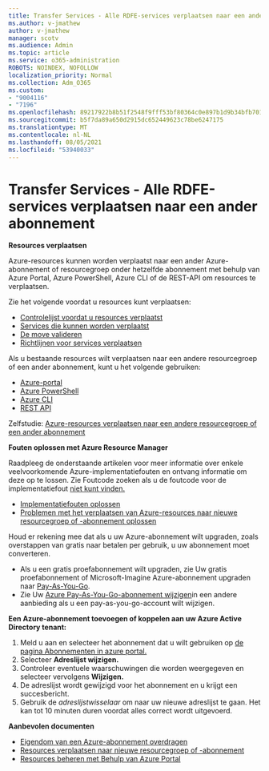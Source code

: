 ```yaml
---
title: Transfer Services - Alle RDFE-services verplaatsen naar een ander abonnement
ms.author: v-jmathew
author: v-jmathew
manager: scotv
ms.audience: Admin
ms.topic: article
ms.service: o365-administration
ROBOTS: NOINDEX, NOFOLLOW
localization_priority: Normal
ms.collection: Adm_O365
ms.custom:
- "9004116"
- "7196"
ms.openlocfilehash: 89217922b8b51f2548f9fff53bf80364c0e897b1d9b34bfb7016f0b0f197cf17
ms.sourcegitcommit: b5f7da89a650d2915dc652449623c78be6247175
ms.translationtype: MT
ms.contentlocale: nl-NL
ms.lasthandoff: 08/05/2021
ms.locfileid: "53940033"
---
```

# <a name="transfer-services---move-all-rdfe-services-to-another-subscription"></a>Transfer Services - Alle RDFE-services verplaatsen naar een ander abonnement

**Resources verplaatsen**

Azure-resources kunnen worden verplaatst naar een ander Azure-abonnement of resourcegroep onder hetzelfde abonnement met behulp van Azure Portal, Azure PowerShell, Azure CLI of de REST-API om resources te verplaatsen.

Zie het volgende voordat u resources kunt verplaatsen:

- [Controlelijst voordat u resources verplaatst](https://docs.microsoft.com/azure/azure-resource-manager/resource-group-move-resources?WT.mc_id=Portal-Microsoft_Azure_Support#checklist-before-moving-resources)
- [Services die kunnen worden verplaatst](https://docs.microsoft.com/azure/azure-resource-manager/move-support-resources?WT.mc_id=Portal-Microsoft_Azure_Support)
- [De move valideren](https://docs.microsoft.com/azure/azure-resource-manager/resource-group-move-resources?WT.mc_id=Portal-Microsoft_Azure_Support#validate-move)
- [Richtlijnen voor services verplaatsen](https://docs.microsoft.com/azure/azure-resource-manager/move-limitations/app-service-move-limitations?WT.mc_id=Portal-Microsoft_Azure_Support)

Als u bestaande resources wilt verplaatsen naar een andere resourcegroep of een ander abonnement, kunt u het volgende gebruiken:

- [Azure-portal](https://docs.microsoft.com/azure/azure-resource-manager/resource-group-move-resources?WT.mc_id=Portal-Microsoft_Azure_Support#use-the-portal)
- [Azure PowerShell](https://docs.microsoft.com/azure/azure-resource-manager/resource-group-move-resources?WT.mc_id=Portal-Microsoft_Azure_Support#use-azure-powershell)
- [Azure CLI](https://docs.microsoft.com/azure/azure-resource-manager/resource-group-move-resources?WT.mc_id=Portal-Microsoft_Azure_Support#use-azure-cli)
- [REST API](https://docs.microsoft.com/azure/azure-resource-manager/resource-group-move-resources?WT.mc_id=Portal-Microsoft_Azure_Support#use-rest-api)

Zelfstudie: [Azure-resources verplaatsen naar een andere resourcegroep of een ander abonnement](https://docs.microsoft.com/azure/azure-resource-manager/resource-manager-tutorial-move-resources)

**Fouten oplossen met Azure Resource Manager**

Raadpleeg de onderstaande artikelen voor meer informatie over enkele veelvoorkomende Azure-implementatiefouten en ontvang informatie om deze op te lossen. Zie Foutcode zoeken als u de foutcode voor de implementatiefout [niet kunt vinden.](https://docs.microsoft.com/azure/azure-resource-manager/resource-manager-common-deployment-errors?WT.mc_id=Portal-Microsoft_Azure_Support#find-error-code)

- [Implementatiefouten oplossen](https://docs.microsoft.com/azure/azure-resource-manager/resource-manager-common-deployment-errors)
- [Problemen met het verplaatsen van Azure-resources naar nieuwe resourcegroep of -abonnement oplossen](https://docs.microsoft.com/azure/azure-resource-manager/troubleshoot-move)

Houd er rekening mee dat als u uw Azure-abonnement wilt upgraden, zoals overstappen van gratis naar betalen per gebruik, u uw abonnement moet converteren.

- Als u een gratis proefabonnement wilt upgraden, zie Uw gratis proefabonnement of Microsoft-Imagine Azure-abonnement upgraden naar [Pay-As-You-Go](https://docs.microsoft.com/azure/billing/billing-upgrade-azure-subscription).
- Zie Uw [Azure Pay-As-You-Go-abonnement wijzigen](https://docs.microsoft.com/azure/billing/billing-how-to-switch-azure-offer)in een andere aanbieding als u een pay-as-you-go-account wilt wijzigen.

**Een Azure-abonnement toevoegen of koppelen aan uw Azure Active Directory tenant:**

1. Meld u aan en selecteer het abonnement dat u wilt gebruiken op [de pagina Abonnementen in azure portal.](https://portal.azure.com/#blade/Microsoft_Azure_Billing/SubscriptionsBlade)
2. Selecteer **Adreslijst wijzigen.**
3. Controleer eventuele waarschuwingen die worden weergegeven en selecteer vervolgens **Wijzigen.**
4. De adreslijst wordt gewijzigd voor het abonnement en u krijgt een succesbericht.
5. Gebruik de *adreslijstwisselaar* om naar uw nieuwe adreslijst te gaan. Het kan tot 10 minuten duren voordat alles correct wordt uitgevoerd.

**Aanbevolen documenten**

- [Eigendom van een Azure-abonnement overdragen](https://docs.microsoft.com/azure/billing-subscription-transfer)
- [Resources verplaatsen naar nieuwe resourcegroep of -abonnement](https://docs.microsoft.com/azure/azure-resource-manager/resource-group-move-resources)
- [Resources beheren met Behulp van Azure Portal](https://docs.microsoft.com/azure/azure-resource-manager/resource-group-portal)
